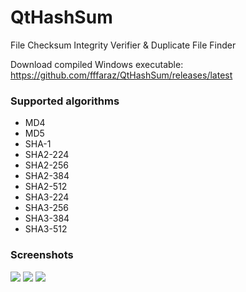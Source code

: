 QtHashSum
=========

File Checksum Integrity Verifier & Duplicate File Finder

Download compiled Windows executable: https://github.com/fffaraz/QtHashSum/releases/latest

### Supported algorithms

* MD4
* MD5
* SHA-1
* SHA2-224
* SHA2-256
* SHA2-384
* SHA2-512
* SHA3-224
* SHA3-256
* SHA3-384
* SHA3-512

### Screenshots

![](https://github.com/fffaraz/QtHashSum/raw/master/img/sc1.png)
![](https://github.com/fffaraz/QtHashSum/raw/master/img/sc2.png)
![](https://github.com/fffaraz/QtHashSum/raw/master/img/sc3.png)
